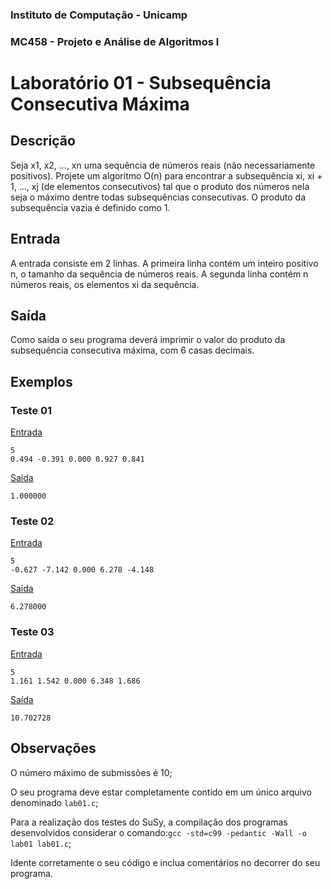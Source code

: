 ### Instituto de Computação - Unicamp
### MC458 - Projeto e Análise de Algoritmos I
# Laboratório 01 - Subsequência Consecutiva Máxima

## Descrição
Seja x1, x2, ..., xn uma sequência de números reais (não necessariamente positivos). Projete um algoritmo O(n) para encontrar a subsequência xi, xi + 1, ..., xj (de elementos consecutivos) tal que o produto dos números nela seja o máximo dentre todas subsequências consecutivas. O produto da subsequência vazia é definido como 1.

## Entrada
A entrada consiste em 2 linhas. A primeira linha contém um inteiro positivo n, o tamanho da sequência de números reais. A segunda linha contém n números reais, os elementos xi da sequência.

## Saída

Como saída o seu programa deverá imprimir o valor do produto da subsequência consecutiva máxima, com 6 casas decimais.

## Exemplos
### Teste 01
[Entrada](https://github.com/Lucas-Otavio/MC458-1s21/blob/main/Lab01/Test%20Cases/arq01.in)

```
5
0.494 -0.391 0.000 0.927 0.841
```

[Saída](https://github.com/Lucas-Otavio/MC458-1s21/blob/main/Lab01/Test%20Cases/arq01.out)

```
1.000000
```


### Teste 02
[Entrada](https://github.com/Lucas-Otavio/MC458-1s21/blob/main/Lab01/Test%20Cases/arq02.in)

```
5
-0.627 -7.142 0.000 6.278 -4.148
```

[Saída](https://github.com/Lucas-Otavio/MC458-1s21/blob/main/Lab01/Test%20Cases/arq02.out)

```
6.278000
```


### Teste 03
[Entrada](https://github.com/Lucas-Otavio/MC458-1s21/blob/main/Lab01/Test%20Cases/arq03.in)

```
5
1.161 1.542 0.000 6.348 1.686
```

[Saída](https://github.com/Lucas-Otavio/MC458-1s21/blob/main/Lab01/Test%20Cases/arq03.out)

```
10.702728
```


## Observações
O número máximo de submissões é 10;

O seu programa deve estar completamente contido em um único arquivo denominado `lab01.c`;

Para a realização dos testes do SuSy, a compilação dos programas desenvolvidos considerar o comando:`gcc -std=c99 -pedantic -Wall -o lab01 lab01.c`;

Idente corretamente o seu código e inclua comentários no decorrer do seu programa.
